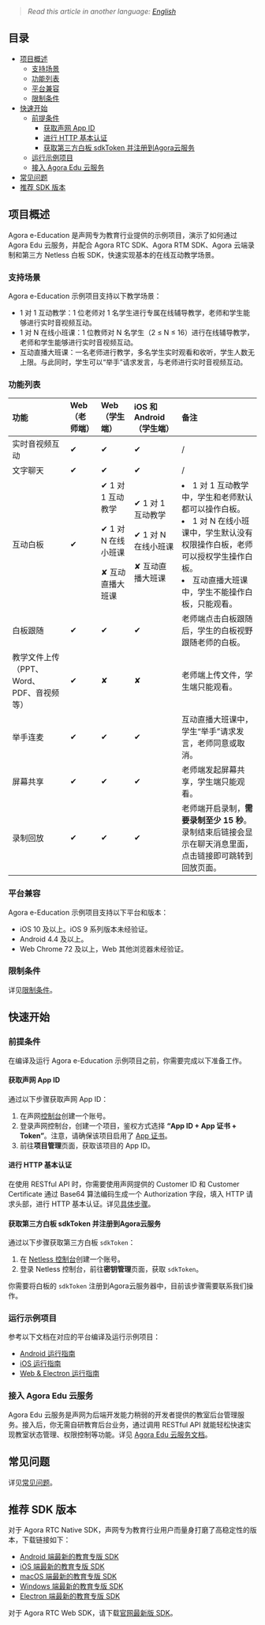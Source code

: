 > *Read this article in another language: [English](README.md)*

## 目录
- [项目概述](https://github.com/AgoraIO-Usecase/eEducation/blob/master/README.zh.md#%E9%A1%B9%E7%9B%AE%E6%A6%82%E8%BF%B0)
  - [支持场景](https://github.com/AgoraIO-Usecase/eEducation/blob/master/README.zh.md#%E6%94%AF%E6%8C%81%E5%9C%BA%E6%99%AF)
  - [功能列表](https://github.com/AgoraIO-Usecase/eEducation/blob/master/README.zh.md#%E5%8A%9F%E8%83%BD%E5%88%97%E8%A1%A8)
  - [平台兼容](https://github.com/AgoraIO-Usecase/eEducation/blob/master/README.zh.md#%E5%B9%B3%E5%8F%B0%E5%85%BC%E5%AE%B9)
  - [限制条件](https://github.com/AgoraIO-Usecase/eEducation/blob/master/README.zh.md#%E9%99%90%E5%88%B6%E6%9D%A1%E4%BB%B6)
- [快速开始](https://github.com/AgoraIO-Usecase/eEducation/blob/master/README.zh.md#%E5%BF%AB%E9%80%9F%E5%BC%80%E5%A7%8B)
  - [前提条件](https://github.com/AgoraIO-Usecase/eEducation/blob/master/README.zh.md#%E5%89%8D%E6%8F%90%E6%9D%A1%E4%BB%B6)
    - [获取声网 App ID](https://github.com/AgoraIO-Usecase/eEducation/blob/master/README.zh.md#%E8%8E%B7%E5%8F%96%E5%A3%B0%E7%BD%91-app-id)
    - [进行 HTTP 基本认证](https://github.com/AgoraIO-Usecase/eEducation/blob/master/README.zh.md#%E8%BF%9B%E8%A1%8C-http-%E5%9F%BA%E6%9C%AC%E8%AE%A4%E8%AF%81)
    - [获取第三方白板 sdkToken 并注册到Agora云服务](https://github.com/AgoraIO-Usecase/eEducation/blob/master/README.zh.md#获取第三方白板-sdkToken-并注册到Agora云服务)
  - [运行示例项目](https://github.com/AgoraIO-Usecase/eEducation/blob/master/README.zh.md#%E8%BF%90%E8%A1%8C%E7%A4%BA%E4%BE%8B%E9%A1%B9%E7%9B%AE)
  - [接入 Agora Edu 云服务](https://github.com/AgoraIO-Usecase/eEducation/blob/master/README.zh.md#%E6%8E%A5%E5%85%A5-agora-edu-%E4%BA%91%E6%9C%8D%E5%8A%A1)
- [常见问题](https://github.com/AgoraIO-Usecase/eEducation/blob/master/README.zh.md#%E5%B8%B8%E8%A7%81%E9%97%AE%E9%A2%98)
- [推荐 SDK 版本](https://github.com/AgoraIO-Usecase/eEducation/blob/master/README.zh.md#%E6%8E%A8%E8%8D%90-SDK-%E7%89%88%E6%9C%AC)

## 项目概述

Agora e-Education 是声网专为教育行业提供的示例项目，演示了如何通过 Agora Edu 云服务，并配合 Agora RTC SDK、Agora RTM SDK、Agora 云端录制和第三方 Netless 白板 SDK，快速实现基本的在线互动教学场景。

### 支持场景

Agora e-Education 示例项目支持以下教学场景：

- 1 对 1 互动教学：1 位老师对 1 名学生进行专属在线辅导教学，老师和学生能够进行实时音视频互动。
- 1 对 N 在线小班课：1 位教师对 N 名学生（2 ≤ N ≤ 16）进行在线辅导教学，老师和学生能够进行实时音视频互动。
- 互动直播大班课：一名老师进行教学，多名学生实时观看和收听，学生人数无上限。与此同时，学生可以“举手”请求发言，与老师进行实时音视频互动。

### 功能列表

| 功能                   | Web（老师端） | Web（学生端）                                                | iOS 和 Android（学生端）                                       | 备注                                                         |
| :--------------------------------------- | :------------ | :----------------------------------------------------------- | :---------------------------------------------------------- | :----------------------------------------------------------- |
| 实时音视频互动                           | ✔             | ✔                                                            | ✔                                                           | /                                                            |
| 文字聊天                                 | ✔             | ✔                                                            | ✔                                                           | /                                                             |
| 互动白板                             | ✔             | ✔ 1 对 1 互动教学<p> ✔ 1 对 N 在线小班课<p>✘ 互动直播大班课 | ✔ 1 对 1 互动教学<p>✔ 1 对 N 在线小班课<p>✘ 互动直播大班课 | <li>1 对 1 互动教学中，学生和老师默认都可以操作白板。<li>1 对 N 在线小班课中，学生默认没有权限操作白板，老师可以授权学生操作白板。<li>互动直播大班课中，学生不能操作白板，只能观看。        |
| 白板跟随                                 | ✔             | ✔                                                            | ✔                                                           | 老师端点击白板跟随后，学生的白板视野跟随老师的白板。          |
| 教学文件上传（PPT、Word、PDF、音视频等） | ✔             | ✘                                                            | ✘                                                           | 老师端上传文件，学生端只能观看。                                   |
| 举手连麦                           | ✔             | ✔                                                            | ✔                                                           | 互动直播大班课中，学生“举手”请求发言，老师同意或取消。             |
| 屏幕共享                                 | ✔             | ✔                                                            | ✔                                                           | 老师端发起屏幕共享，学生端只能观看。                           |
| 录制回放                                 | ✔             | ✔                                                            | ✔                                                           | 老师端开启录制，**需要录制至少 15 秒**。录制结束后链接会显示在聊天消息里面，点击链接即可跳转到回放页面。 |

### 平台兼容

Agora e-Education 示例项目支持以下平台和版本：

- iOS 10 及以上。iOS 9 系列版本未经验证。
- Android 4.4 及以上。
- Web Chrome 72 及以上，Web 其他浏览器未经验证。

### 限制条件
详见[限制条件](https://github.com/AgoraIO-Usecase/eEducation/wiki/%E9%99%90%E5%88%B6%E6%9D%A1%E4%BB%B6)。

## 快速开始

### 前提条件

在编译及运行 Agora e-Education 示例项目之前，你需要完成以下准备工作。

#### 获取声网 App ID
通过以下步骤获取声网 App ID：
  1. 在声网[控制台](https://sso.agora.io/v2/signup)创建一个账号。
  2. 登录声网控制台，创建一个项目，鉴权方式选择 **“App ID + App 证书 + Token”**。注意，请确保该项目启用了 [App 证书](https://docs.agora.io/cn/Agora%20Platform/token?platform=All%20Platforms#appcertificate)。
  3. 前往**项目管理**页面，获取该项目的 App ID。

#### 进行 HTTP 基本认证

在使用 RESTful API 时，你需要使用声网提供的 Customer ID 和 Customer Certificate 通过 Base64 算法编码生成一个 Authorization 字段，填入 HTTP 请求头部，进行 HTTP 基本认证。详见[具体步骤](https://docs.agora.io/cn/faq/restful_authentication)。

#### 获取第三方白板 sdkToken 并注册到Agora云服务
通过以下步骤获取第三方白板 `sdkToken`：
1. 在 [Netless 控制台](https://console.herewhite.com/en/register/)创建一个账号。
2. 登录 Netless 控制台，前往**密钥管理**页面，获取 `sdkToken`。

你需要将白板的 `sdkToken` 注册到Agora云服务器中，目前该步骤需要联系我们操作。

### 运行示例项目

参考以下文档在对应的平台编译及运行示例项目：

- [Android 运行指南](https://github.com/AgoraIO-Usecase/eEducation/blob/master/education_Android/AgoraEducation/README.zh.md)
- [iOS 运行指南](https://github.com/AgoraIO-Usecase/eEducation/tree/master/education_iOS/README.zh.md)
- [Web & Electron 运行指南](https://github.com/AgoraIO-Usecase/eEducation/tree/master/education_web/README.zh.md)

### 接入 Agora Edu 云服务

Agora Edu 云服务是声网为后端开发能力稍弱的开发者提供的教室后台管理服务。接入后，你无需自研教育后台业务，通过调用 RESTful API 就能轻松快速实现教室状态管理、权限控制等功能。详见 [Agora Edu 云服务文档](https://github.com/AgoraIO-Usecase/eEducation/wiki/Agora-Edu-%E4%BA%91%E6%9C%8D%E5%8A%A1)。

## 常见问题
详见[常见问题](https://github.com/AgoraIO-Usecase/eEducation/wiki/%E5%B8%B8%E8%A7%81%E9%97%AE%E9%A2%98)。

## 推荐 SDK 版本

对于 Agora RTC Native SDK，声网专为教育行业用户而量身打磨了高稳定性的版本，下载链接如下：
- [Android 端最新的教育专版 SDK](https://docs-preview.agoralab.co/cn/Interactive%20Broadcast/edu_release_note_android)
- [iOS 端最新的教育专版 SDK](https://docs-preview.agoralab.co/cn/Interactive%20Broadcast/edu_release_note_ios)
- [macOS 端最新的教育专版 SDK](https://docs-preview.agoralab.co/cn/Interactive%20Broadcast/edu_release_note_macos)
- [Windows 端最新的教育专版 SDK](https://docs-preview.agoralab.co/cn/Interactive%20Broadcast/edu_release_note_windows)
- [Electron 端最新的教育专版 SDK](https://docs-preview.agoralab.co/cn/Interactive%20Broadcast/edu_release_note_electron)

对于 Agora RTC Web SDK，请下载[官网最新版 SDK](https://docs.agora.io/cn/Agora%20Platform/downloads)。
